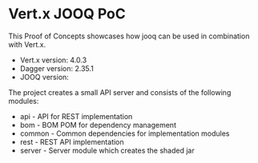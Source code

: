 # Vert.x JOOQ PoC

This Proof of Concepts showcases how jooq can be used in combination with Vert.x.

* Vert.x version: 4.0.3
* Dagger version: 2.35.1
* JOOQ version:

The project creates a small API server and consists of the following modules:

* api - API for REST implementation
* bom - BOM POM for dependency management
* common - Common dependencies for implementation modules
* rest - REST API implementation
* server - Server module which creates the shaded jar
